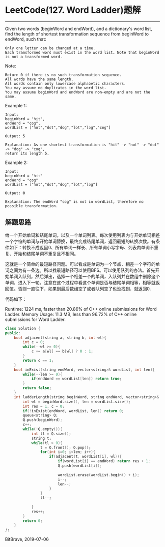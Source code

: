 # LeetCode(127. Word Ladder)题解
------
Given two words (beginWord and endWord), and a dictionary's word list, find the length of shortest transformation sequence from beginWord to endWord, such that:

    Only one letter can be changed at a time.
    Each transformed word must exist in the word list. Note that beginWord is not a transformed word.
Note:

    Return 0 if there is no such transformation sequence.
    All words have the same length.
    All words contain only lowercase alphabetic characters.
    You may assume no duplicates in the word list.
    You may assume beginWord and endWord are non-empty and are not the same.
Example 1:

    Input:
    beginWord = "hit",
    endWord = "cog",
    wordList = ["hot","dot","dog","lot","log","cog"]

    Output: 5

    Explanation: As one shortest transformation is "hit" -> "hot" -> "dot" -> "dog" -> "cog",
    return its length 5.
Example 2:

    Input:
    beginWord = "hit"
    endWord = "cog"
    wordList = ["hot","dot","dog","lot","log"]

    Output: 0

    Explanation: The endWord "cog" is not in wordList, therefore no possible transformation.

## 解题思路
给一个开始单词和结尾单词，以及一个单词列表。每次使用列表内与开始单词相差一个字符的单词与开始单词替换，最终变成结尾单词，返回最短的转换次数。有条件如下：转换不成返回0、所有单词一样长、所有单词小写字母、列表内单词不重复、开始和结尾单词不重复且不相同。

这就是一个简单的最短路径问题。可以看成是单词为一个节点，相差一个字符的单词之间为有一条边。所以找最短路径可以使用BFS。可以使用队列的办法。首先开始单词入队列，然后弹出，选择一个相差一个的单词，入队列并在数组中删除这个单词，进入下一轮。注意在这个过程中看这个单词是否与结尾单词相等，相等就返回值。否则一直往下，如果到最后数组空了或者队列空了也没找到，就返回0.

代码如下：

Runtime: 1224 ms, faster than 20.86% of C++ online submissions for Word Ladder.
Memory Usage: 11.3 MB, less than 96.72% of C++ online submissions for Word Ladder.

```c++
class Solution {
public:
    bool adjacent(string a, string b, int wl){
        int c = 0;
        while(--wl >= 0){
            c += a[wl] == b[wl] ? 0 : 1;
        }
        return c == 1;
    }
    bool inExist(string endWord, vector<string>& wordList, int len){
        while(--len >= 0){
            if(endWord == wordList[len]) return true;
        }
        return false;
    }
    int ladderLength(string beginWord, string endWord, vector<string>& wordList) {
        int wl = beginWord.size(), len = wordList.size();
        int res = 1, c = 0;
        if(!inExist(endWord, wordList, len)) return 0;
        queue<string> Q;
        Q.push(beginWord);
        c++;
        while(!Q.empty()){
            int tl = Q.size();
            string t;
            while(tl > 0){
                t = Q.front(); Q.pop();
                for(int i=0; i<len; i++){
                    if(adjacent(t, wordList[i], wl)){
                        if(wordList[i] == endWord) return res + 1;
                        Q.push(wordList[i]);
                        
                        wordList.erase(wordList.begin() + i);
                        i--;
                        len--;
                    }
                }
                tl--;
                
            } 
            res++;
        }
        return 0;
    }
};
```

BitBrave, 2019-07-06